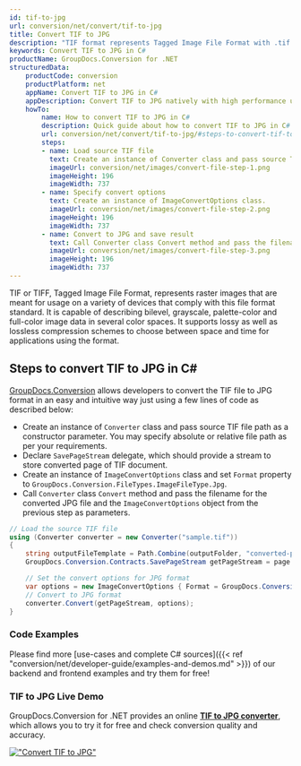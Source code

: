 ```yaml
---
id: tif-to-jpg
url: conversion/net/convert/tif-to-jpg
title: Convert TIF to JPG
description: "TIF format represents Tagged Image File Format with .tif extension. Learn how to convert TIF to JPG file programmatically in C# language using GroupDocs.Conversion for .NET library."
keywords: Convert TIF to JPG in C#
productName: GroupDocs.Conversion for .NET
structuredData:
    productCode: conversion
    productPlatform: net
    appName: Convert TIF to JPG in C#
    appDescription: Convert TIF to JPG natively with high performance using C# language and server side GroupDocs.Conversion for .NET APIs, without the use of any software like Microsoft or Open Office.
    howTo:
        name: How to convert TIF to JPG in C# 
        description: Quick guide about how to convert TIF to JPG in C# with high performance and accuracy.
        url: conversion/net/convert/tif-to-jpg/#steps-to-convert-tif-to-jpg-in-c
        steps:
        - name: Load source TIF file 
          text: Create an instance of Converter class and pass source TIF file path as a constructor parameter. You may specify absolute or relative file path as per your requirements. 
          imageUrl: conversion/net/images/convert-file-step-1.png
          imageHeight: 196
          imageWidth: 737
        - name: Specify convert options 
          text: Create an instance of ImageConvertOptions class.
          imageUrl: conversion/net/images/convert-file-step-2.png
          imageHeight: 196
          imageWidth: 737
        - name: Convert to JPG and save result 
          text: Call Converter class Convert method and pass the filename for the converted HTML file and the ImageConvertOptions object from the previous step as parameters.
          imageUrl: conversion/net/images/convert-file-step-3.png
          imageHeight: 196
          imageWidth: 737
---
```


TIF or TIFF, Tagged Image File Format, represents raster images that are meant for usage on a variety of devices that comply with this file format standard. It is capable of describing bilevel, grayscale, palette-color and full-color image data in several color spaces. It supports lossy as well as lossless compression schemes to choose between space and time for applications using the format.

## Steps to convert TIF to JPG in C#

[GroupDocs.Conversion](https://products.groupdocs.com/conversion/net) allows developers to convert the TIF file to JPG format in an easy and intuitive way just using a few lines of code as described below:

* Create an instance of `Converter` class and pass source TIF file path as a constructor parameter. You may specify absolute or relative file path as per your requirements. 
* Declare `SavePageStream` delegate, which should provide a stream to store converted page of TIF document.
* Create an instance of `ImageConvertOptions` class and set `Format` property to `GroupDocs.Conversion.FileTypes.ImageFileType.Jpg`.
* Call `Converter` class `Convert` method and pass the filename for the converted JPG file and the `ImageConvertOptions` object from the previous step as parameters.

```csharp
// Load the source TIF file
using (Converter converter = new Converter("sample.tif"))
{
    string outputFileTemplate = Path.Combine(outputFolder, "converted-page-{0}.jpg");
    GroupDocs.Conversion.Contracts.SavePageStream getPageStream = page => new FileStream(string.Format(outputFileTemplate, page), FileMode.Create);

    // Set the convert options for JPG format
    var options = new ImageConvertOptions { Format = GroupDocs.Conversion.FileTypes.ImageFileType.Jpg };   
    // Convert to JPG format
    converter.Convert(getPageStream, options);
}
```

### Code Examples

Please find more [use-cases and complete C# sources]({{< ref "conversion/net/developer-guide/examples-and-demos.md" >}}) of our backend and frontend examples and try them for free!

### TIF to JPG Live Demo

GroupDocs.Conversion for .NET provides an online [**TIF to JPG converter**](https://products.groupdocs.app/conversion/tif-to-jpg), which allows you to try it for free and check conversion quality and accuracy.

[!["Convert TIF to JPG"](conversion/net/images/convert-to-jpg/convert-tif-to-jpg.png)](https://products.groupdocs.app/conversion/tif-to-jpg)